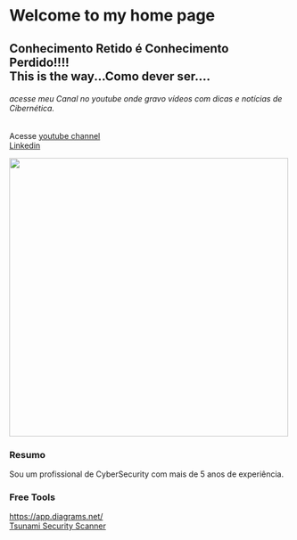 # Welcome to my home page
## Conhecimento Retido é Conhecimento Perdido!!!!<br>This is the way...Como dever ser....
###### acesse meu Canal no youtube onde gravo vídeos com dicas e notícias de Cibernética.

Acesse [youtube channel](https://www.youtube.com/channel/UCSMFVdZKbUX-jGom5YYCPsg)<br>
[Linkedin](https://www.linkedin.com/in/bigleon/)
<div align="left">
  <img src="https://user-images.githubusercontent.com/29949031/157564675-b2d4894a-bbff-482a-9006-e6df94e89d62.jpg" width="500px" />
  </div>
  
### Resumo

Sou um profissional de CyberSecurity com mais de 5 anos de experiência.

### Free Tools

https://app.diagrams.net/ <br>
[Tsunami Security Scanner](https://github.com/google/tsunami-security-scanner)
